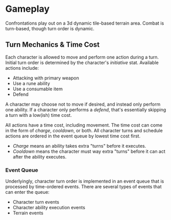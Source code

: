 # Gameplay #

Confrontations play out on a 3d dynamic tile-based terrain area.  Combat is turn-based, though turn order is dynamic.

## Turn Mechanics & Time Cost ##

Each character is allowed to move and perform one action during a turn. Initial turn order is determined by the character's *initiative* stat.  Available actions include:

* Attacking with primary weapon
* Use a rune ability
* Use a consumable item
* Defend

A character may choose not to move if desired, and instead only perform one ability.  If a character only performs a *defend*, that's essentially skipping a turn with a low(ish) time cost.

All actions have a time cost, including movement.  The time cost can come in the form of *charge*, *cooldown*, or both.  All character turns and schedule actions are ordered in the event queue by lowest time cost first.

* *Charge* means an ability takes extra "turns" before it executes.
* *Cooldown* means the character must way extra "turns" before it can act after the ability executes.

### Event Queue ###

Underlyingly, character turn order is implemented in an event queue that is processed by time-ordered events.  There are several types of events that can enter the queue:

* Character turn events
* Character ability execution events
* Terrain events